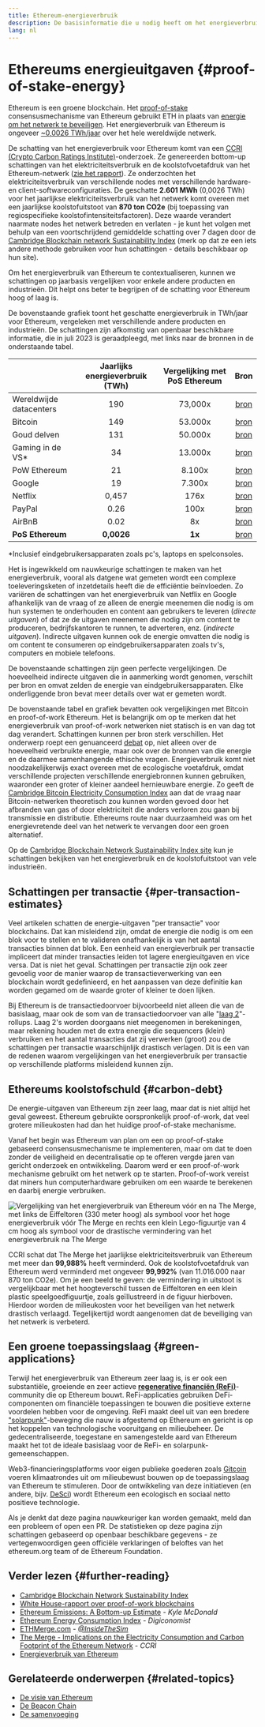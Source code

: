 ```yaml
---
title: Ethereum-energieverbruik
description: De basisinformatie die u nodig heeft om het energieverbruik van Ethereum te begrijpen.
lang: nl
---
```


# Ethereums energieuitgaven {#proof-of-stake-energy}

Ethereum is een groene blockchain. Het [proof-of-stake](/developers/docs/consensus-mechanisms/pos) consensusmechanisme van Ethereum gebruikt ETH in plaats van [energie om het netwerk te beveiligen](/developers/docs/consensus-mechanisms/pow). Het energieverbruik van Ethereum is ongeveer [~0,0026 TWh/jaar](https://carbon-ratings.com/eth-report-2022) over het hele wereldwijde netwerk.

De schatting van het energieverbruik voor Ethereum komt van een [CCRI (Crypto Carbon Ratings Institute)](https://carbon-ratings.com)-onderzoek. Ze genereerden bottom-up schattingen van het elektriciteitsverbruik en de koolstofvoetafdruk van het Ethereum-netwerk ([zie het rapport](https://carbon-ratings.com/eth-report-2022)). Ze onderzochten het elektriciteitsverbruik van verschillende nodes met verschillende hardware- en client-softwareconfiguraties. De geschatte **2.601 MWh** (0,0026 TWh) voor het jaarlijkse elektriciteitsverbruik van het netwerk komt overeen met een jaarlijkse koolstofuitstoot van **870 ton CO2e** (bij toepassing van regiospecifieke koolstofintensiteitsfactoren). Deze waarde verandert naarmate nodes het netwerk betreden en verlaten - je kunt het volgen met behulp van een voortschrijdend gemiddelde schatting over 7 dagen door de [Cambridge Blockchain network Sustainability Index](https://ccaf.io/cbnsi/ethereum) (merk op dat ze een iets andere methode gebruiken voor hun schattingen - details beschikbaar op hun site).

Om het energieverbruik van Ethereum te contextualiseren, kunnen we schattingen op jaarbasis vergelijken voor enkele andere producten en industrieën. Dit helpt ons beter te begrijpen of de schatting voor Ethereum hoog of laag is.

<EnergyConsumptionChart />

De bovenstaande grafiek toont het geschatte energieverbruik in TWh/jaar voor Ethereum, vergeleken met verschillende andere producten en industrieën. De schattingen zijn afkomstig van openbaar beschikbare informatie, die in juli 2023 is geraadpleegd, met links naar de bronnen in de onderstaande tabel.

|                         | Jaarlijks energieverbruik (TWh) | Vergelijking met PoS Ethereum |                                                                                      Bron                                                                                       |
|:----------------------- |:-------------------------------:|:-----------------------------:|:-------------------------------------------------------------------------------------------------------------------------------------------------------------------------------:|
| Wereldwijde datacenters |               190               |            73,000x            |                                    [bron](https://www.iea.org/commentaries/data-centres-and-energy-from-global-headlines-to-local-headaches)                                    |
| Bitcoin                 |               149               |            53.000x            |                                                                 [bron](https://ccaf.io/cbnsi/cbeci/comparisons)                                                                 |
| Goud delven             |               131               |            50.000x            |                                                                 [bron](https://ccaf.io/cbnsi/cbeci/comparisons)                                                                 |
| Gaming in de VS\*     |               34                |            13.000x            |                 [bron](https://www.researchgate.net/publication/336909520_Toward_Greener_Gaming_Estimating_National_Energy_Use_and_Energy_Efficiency_Potential)                 |
| PoW Ethereum            |               21                |            8.100x             |                                                                    [bron](https://ccaf.io/cbnsi/ethereum/1)                                                                     |
| Google                  |               19                |            7.300x             |                                           [bron](https://www.gstatic.com/gumdrop/sustainability/google-2022-environmental-report.pdf)                                           |
| Netflix                 |              0,457              |             176x              | [bron](https://assets.ctfassets.net/4cd45et68cgf/7B2bKCqkXDfHLadrjrNWD8/e44583e5b288bdf61e8bf3d7f8562884/2021_US_EN_Netflix_EnvironmentalSocialGovernanceReport-2021_Final.pdf) |
| PayPal                  |              0.26               |             100x              |                                  [bron](https://s202.q4cdn.com/805890769/files/doc_downloads/global-impact/CDP_Climate_Change_PayPal-(1).pdf)                                   |
| AirBnB                  |              0.02               |              8x               |                               [bron](https://s26.q4cdn.com/656283129/files/doc_downloads/governance_doc_updated/Airbnb-ESG-Factsheet-(Final).pdf)                               |
| **PoS Ethereum**        |           **0,0026**            |            **1x**             |                                                               [bron](https://carbon-ratings.com/eth-report-2022)                                                                |

\*Inclusief eindgebruikersapparaten zoals pc's, laptops en spelconsoles.

Het is ingewikkeld om nauwkeurige schattingen te maken van het energieverbruik, vooral als datgene wat gemeten wordt een complexe toeleveringsketen of inzetdetails heeft die de efficiëntie beïnvloeden. Zo variëren de schattingen van het energieverbruik van Netflix en Google afhankelijk van de vraag of ze alleen de energie meenemen die nodig is om hun systemen te onderhouden en content aan gebruikers te leveren (_directe uitgaven_) of dat ze de uitgaven meenemen die nodig zijn om content te produceren, bedrijfskantoren te runnen, te adverteren, enz. (_indirecte uitgaven_). Indirecte uitgaven kunnen ook de energie omvatten die nodig is om content te consumeren op eindgebruikersapparaten zoals tv's, computers en mobiele telefoons.

De bovenstaande schattingen zijn geen perfecte vergelijkingen. De hoeveelheid indirecte uitgaven die in aanmerking wordt genomen, verschilt per bron en omvat zelden de energie van eindgebruikersapparaten. Elke onderliggende bron bevat meer details over wat er gemeten wordt.

De bovenstaande tabel en grafiek bevatten ook vergelijkingen met Bitcoin en proof-of-work Ethereum. Het is belangrijk om op te merken dat het energieverbruik van proof-of-work netwerken niet statisch is en van dag tot dag verandert. Schattingen kunnen per bron sterk verschillen. Het onderwerp roept een genuanceerd [debat](https://www.coindesk.com/business/2020/05/19/the-last-word-on-bitcoins-energy-consumption/) op, niet alleen over de hoeveelheid verbruikte energie, maar ook over de bronnen van die energie en de daarmee samenhangende ethische vragen. Energieverbruik komt niet noodzakelijkerwijs exact overeen met de ecologische voetafdruk, omdat verschillende projecten verschillende energiebronnen kunnen gebruiken, waaronder een groter of kleiner aandeel hernieuwbare energie. Zo geeft de [Cambridge Bitcoin Electricity Consumption Index](https://ccaf.io/cbnsi/cbeci/comparisons) aan dat de vraag naar Bitcoin-netwerken theoretisch zou kunnen worden gevoed door het afbranden van gas of door elektriciteit die anders verloren zou gaan bij transmissie en distributie. Ethereums route naar duurzaamheid was om het energievretende deel van het netwerk te vervangen door een groen alternatief.

Op de [Cambridge Blockchain Network Sustainability Index site](https://ccaf.io/cbnsi/ethereum) kun je schattingen bekijken van het energieverbruik en de koolstofuitstoot van vele industrieën.

## Schattingen per transactie {#per-transaction-estimates}

Veel artikelen schatten de energie-uitgaven "per transactie" voor blockchains. Dat kan misleidend zijn, omdat de energie die nodig is om een blok voor te stellen en te valideren onafhankelijk is van het aantal transacties binnen dat blok. Een eenheid van energieverbruik per transactie impliceert dat minder transacties leiden tot lagere energieuitgaven en vice versa. Dat is niet het geval. Schattingen per transactie zijn ook zeer gevoelig voor de manier waarop de transactieverwerking van een blockchain wordt gedefinieerd, en het aanpassen van deze definitie kan worden gegamed om de waarde groter of kleiner te doen lijken.

Bij Ethereum is de transactiedoorvoer bijvoorbeeld niet alleen die van de basislaag, maar ook de som van de transactiedoorvoer van alle "[laag 2](/layer-2/)"-rollups. Laag 2's worden doorgaans niet meegenomen in berekeningen, maar rekening houden met de extra energie die sequencers (klein) verbruiken en het aantal transacties dat zij verwerken (groot) zou de schattingen per transactie waarschijnlijk drastisch verlagen. Dit is een van de redenen waarom vergelijkingen van het energieverbruik per transactie op verschillende platforms misleidend kunnen zijn.

## Ethereums koolstofschuld {#carbon-debt}

De energie-uitgaven van Ethereum zijn zeer laag, maar dat is niet altijd het geval geweest. Ethereum gebruikte oorspronkelijk proof-of-work, dat veel grotere milieukosten had dan het huidige proof-of-stake mechanisme.

Vanaf het begin was Ethereum van plan om een op proof-of-stake gebaseerd consensusmechanisme te implementeren, maar om dat te doen zonder de veiligheid en decentralisatie op te offeren vergde jaren van gericht onderzoek en ontwikkeling. Daarom werd er een proof-of-work mechanisme gebruikt om het netwerk op te starten. Proof-of-work vereist dat miners hun computerhardware gebruiken om een waarde te berekenen en daarbij energie verbruiken.

![Vergelijking van het energieverbruik van Ethereum vóór en na The Merge, met links de Eiffeltoren (330 meter hoog) als symbool voor het hoge energieverbruik vóór The Merge en rechts een klein Lego-figuurtje van 4 cm hoog als symbool voor de drastische vermindering van het energieverbruik na The Merge](energy_consumption_pre_post_merge.png)

CCRI schat dat The Merge het jaarlijkse elektriciteitsverbruik van Ethereum met meer dan **99,988%** heeft verminderd. Ook de koolstofvoetafdruk van Ethereum werd verminderd met ongeveer **99,992%** (van 11.016.000 naar 870 ton CO2e). Om je een beeld te geven: de vermindering in uitstoot is vergelijkbaar met het hoogteverschil tussen de Eiffeltoren en een klein plastic speelgoedfiguurtje, zoals geïllustreerd in de figuur hierboven. Hierdoor worden de milieukosten voor het beveiligen van het netwerk drastisch verlaagd. Tegelijkertijd wordt aangenomen dat de beveiliging van het netwerk is verbeterd.

## Een groene toepassingslaag {#green-applications}

Terwijl het energieverbruik van Ethereum zeer laag is, is er ook een substantiële, groeiende en zeer actieve [**regenerative financiën (ReFi)**](/refi/)-community die op Ethereum bouwt. ReFi-applicaties gebruiken DeFi-componenten om financiële toepassingen te bouwen die positieve externe voordelen hebben voor de omgeving. ReFi maakt deel uit van een bredere ["solarpunk"](https://en.wikipedia.org/wiki/Solarpunk)-beweging die nauw is afgestemd op Ethereum en gericht is op het koppelen van technologische vooruitgang en milieubeheer. De gedecentraliseerde, toegestane en samengestelde aard van Ethereum maakt het tot de ideale basislaag voor de ReFi- en solarpunk-gemeenschappen.

Web3-financieringsplatforms voor eigen publieke goederen zoals [Gitcoin](https://gitcoin.co) voeren klimaatrondes uit om milieubewust bouwen op de toepassingslaag van Ethereum te stimuleren. Door de ontwikkeling van deze initiatieven (en andere, bijv. [DeSci](/desci/)) wordt Ethereum een ecologisch en sociaal netto positieve technologie.

<Alert variant="update">
<AlertEmoji text=":evergreen_tree:" />
<AlertContent>
<AlertDescription>
  Als je denkt dat deze pagina nauwkeuriger kan worden gemaakt, meld dan een probleem of open een PR. De statistieken op deze pagina zijn schattingen gebaseerd op openbaar beschikbare gegevens - ze vertegenwoordigen geen officiële verklaringen of beloftes van het ethereum.org team of de Ethereum Foundation.
</AlertDescription>
</AlertContent>
</Alert>

## Verder lezen {#further-reading}

- [Cambridge Blockchain Network Sustainability Index](https://ccaf.io/cbnsi/ethereum)
- [White House-rapport over proof-of-work blockchains](https://www.whitehouse.gov/wp-content/uploads/2022/09/09-2022-Crypto-Assets-and-Climate-Report.pdf)
- [Ethereum Emissions: A Bottom-up Estimate](https://kylemcdonald.github.io/ethereum-emissions/) - _Kyle McDonald_
- [Ethereum Energy Consumption Index](https://digiconomist.net/ethereum-energy-consumption/) - _Digiconomist_
- [ETHMerge.com](https://ethmerge.com/) - _[@InsideTheSim](https://twitter.com/InsideTheSim)_
- [The Merge - Implications on the Electricity Consumption and Carbon Footprint of the Ethereum Network](https://carbon-ratings.com/eth-report-2022) - _CCRI_
- [Energieverbruik van Ethereum](https://mirror.xyz/jmcook.eth/ODpCLtO4Kq7SCVFbU4He8o8kXs418ZZDTj0lpYlZkR8)

## Gerelateerde onderwerpen {#related-topics}

- [De visie van Ethereum](/roadmap/vision/)
- [De Beacon Chain](/roadmap/beacon-chain)
- [De samenvoeging](/roadmap/merge/)
